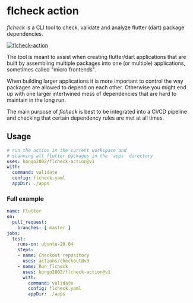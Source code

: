 # flcheck action

*flcheck* is a CLI tool to check, validate and analyze flutter (dart) package
dependencies.

[![flcheck-action](https://github.com/kongo2002/flcheck-action/actions/workflows/test.yaml/badge.svg)][actions]

The tool is meant to assist when creating flutter/dart applications that are
built by assembling multiple packages into one (or multiple) applications,
sometimes called "micro frontends".

When building larger applications it is more important to control the way
packages are allowed to depend on each other. Otherwise you might end up with
one larger intertwined mess of dependencies that are hard to maintain in the
long run.

The main purpose of *flcheck* is best to be integrated into a CI/CD pipeline and
checking that certain dependency rules are met at all times.


## Usage


```yaml
# run the action in the current workspace and
# scanning all flutter packages in the 'apps' directory
uses: kongo2002/flcheck-action@v1
with:
  command: validate
  config: flcheck.yaml
  appDir: ./apps
```


### Full example

```yaml
name: Flutter
on:
  pull_request:
    branches: [ master ]
jobs:
  test:
    runs-on: ubuntu-20.04
    steps:
    - name: Checkout repository
      uses: actions/checkout@v3
    - name: Run flcheck
      uses: kongo2002/flcheck-action@v1
      with:
        command: validate
        config: flcheck.yaml
        appDir: ./apps
```


[actions]: https://github.com/kongo2002/flcheck-action/actions/

